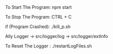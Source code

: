 To Start The Program: npm start

To Stop The Program: CTRL + C

if (Program Crashed): ./kill_p.sh

Ally Logger -> src/logger/log
            -> src/logger/extInfo

To Reset The Logger : ./restartLogFiles.sh
